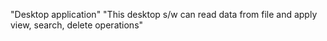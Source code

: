 "Desktop application" 
"This desktop s/w can read data from file and apply view, search, delete operations"  
